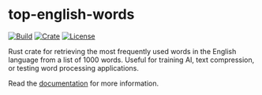 # top-english-words

[![Build](https://github.com/hunterlawson/top-english-words/actions/workflows/tests.yml/badge.svg)](https://github.com/hunterlawson/top-english-words/blob/master/.github/workflows/tests.yml)
[![Crate](https://img.shields.io/crates/v/top-english-words)](https://crates.io/crates/top-english-words)
[![License](https://img.shields.io/crates/l/top-english-words)](https://github.com/hunterlawson/top-english-words/master/LICENSE)

Rust crate for retrieving the most frequently used words in the English language from a list of 1000 words. Useful for training AI, text compression, or testing word processing applications.

Read the [documentation](https://docs.rs/top-english-words/) for more information.
